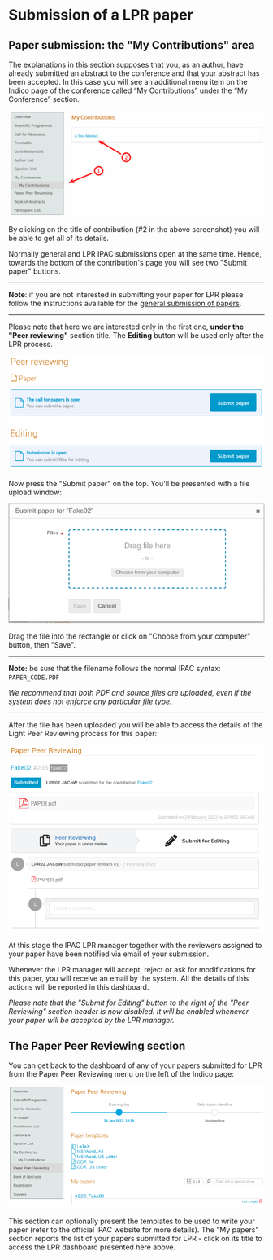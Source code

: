 # Submission of a LPR paper

## Paper submission: the "My Contributions" area

The explanations in this section supposes that you, as an author, have already submitted an abstract to the conference and that your abstract has been accepted. In this case you will see an additional menu item on the Indico page of the conference called “My Contributions” under the “My Conference” section.

![](img/authorcontribution.png)

By clicking on the title of contribution (#2 in the above screenshot) you will be able to get all of its details.

Normally general and LPR IPAC submissions open at the same time. Hence, towards the bottom of the contribution's page you will see two "Submit paper" buttons. 

---

**Note**: if you are not interested in submitting your paper for LPR please follow the instructions available for the [general submission of papers](submit.md).

---

Please note that here we are interested only in the first one, **under the "Peer reviewing"** section title. The **Editing** button will be used only after the LPR process.

![](img/submitbuttons.png)

Now press the "Submit paper" on the top. You'll be presented with a file upload window:

![](img/LPRfileupload.png)

Drag the file into the rectangle or click on "Choose from your computer" button, then "Save".

---

**Note:** be sure that the filename follows the normal IPAC syntax: `PAPER_CODE.PDF`

*We recommend that both PDF and source files are uploaded, even if the system does not enforce any particular file type.*

---

After the file has been uploaded you will be able to access the details of the Light Peer Reviewing process for this paper:

![](img/LPRdashboard1.png)

At this stage the IPAC LPR manager together with the reviewers assigned to your paper have been notified via email of your submission.

Whenever the LPR manager will accept, reject or ask for modifications for this paper, you will receive an email by the system. All the details of this actions will be reported in this dashboard.

*Please note that the "Submit for Editing" button to the right of the "Peer Reviewing" section header is now disabled. It will be enabled whenever your paper will be accepted by the LPR manager.*

## The Paper Peer Reviewing section

You can get back to the dashboard of any of your papers submitted for LPR from the Paper Peer Reviewing menu on the left of the Indico page:

![](img/LPRsection.png)

This section can optionally present the templates to be used to write your paper (refer to the official IPAC website for more details). The "My papers" section reports the list of your papers submitted for LPR - click on its title to access the LPR dashboard presented here above.
